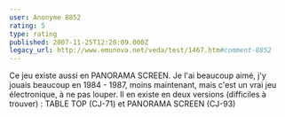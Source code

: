 ```yaml
---
user: Anonyme 8852
rating: 5
type: rating
published: 2007-11-25T12:20:09.000Z
legacy_url: http://www.emunova.net/veda/test/1467.htm#comment-8852
---
```

Ce jeu existe aussi en PANORAMA SCREEN. Je l'ai beaucoup aimé, j'y jouais beaucoup en 1984 - 1987, moins maintenant, mais c'est un vrai jeu électronique, à ne pas louper. Il en existe en deux versions (difficiles à trouver) : TABLE TOP (CJ-71) et PANORAMA SCREEN (CJ-93)